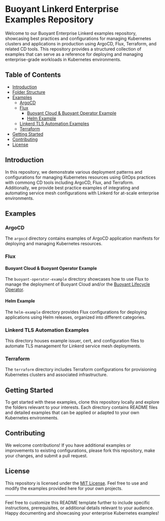 # Buoyant Linkerd Enterprise Examples Repository

Welcome to our Buoyant Enterprise Linkerd examples repository, showcasing best practices and configurations for managing Kubernetes clusters and applications in production using ArgoCD, Flux, Terraform, and related CD tools. This repository provides a structured collection of examples that can serve as a reference for deploying and managing enterprise-grade workloads in Kubernetes environments.

## Table of Contents

- [Introduction](#introduction)
- [Folder Structure](#folder-structure)
- [Examples](#examples)
  - [ArgoCD](#argocd)
  - [Flux](#flux)
    - [Buoyant Cloud & Buoyant Operator Example](#buoyant-operator-example)
    - [Helm Example](#helm-example)
  - [Linkerd TLS Automation Examples](#linkerd-tls-automation-examples)
  - [Terraform](#terraform)
- [Getting Started](#getting-started)
- [Contributing](#contributing)
- [License](#license)

## Introduction

In this repository, we demonstrate various deployment patterns and configurations for managing Kubernetes resources using GitOps practices with commong CD tools including ArgoCD, Flux, and Terraform. Additionally, we provide best practice examples of integrating and automating service mesh configurations with Linkerd for at-scale enterprise environments.

## Examples

### ArgoCD

The `argocd` directory contains examples of ArgoCD application manifests for deploying and managing Kubernetes resources.

### Flux

#### Buoyant Cloud & Buoyant Operator Example

The `buoyant-operator-example` directory showcases how to use Flux to manage the deployment of Buoyant Cloud and/or the [Buoyant Lifecycle Operator](https://docs.buoyant.io/buoyant-enterprise-linkerd/latest/features/operator/).

#### Helm Example

The `helm-example` directory provides Flux configurations for deploying applications using Helm releases, organized into different categories.

### Linkerd TLS Automation Examples

This directory houses example issuer, cert, and configuration files to automate TLS management for Linkerd service mesh deployments.

### Terraform

The `terraform` directory includes Terraform configurations for provisioning Kubernetes clusters and associated infrastructure.

## Getting Started

To get started with these examples, clone this repository locally and explore the folders relevant to your interests. Each directory contains README files and detailed examples that can be applied or adapted to your own Kubernetes environments.

## Contributing

We welcome contributions! If you have additional examples or improvements to existing configurations, please fork this repository, make your changes, and submit a pull request.

## License

This repository is licensed under the [MIT License](LICENSE). Feel free to use and modify the examples provided here for your own projects.

---

Feel free to customize this README template further to include specific instructions, prerequisites, or additional details relevant to your audience. Happy documenting and showcasing your enterprise Kubernetes examples!


